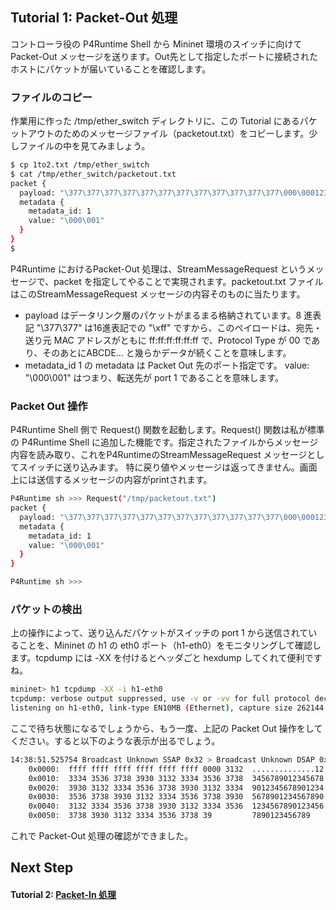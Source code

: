 ## Tutorial 1: Packet-Out 処理

コントローラ役の P4Runtime Shell から Mininet 環境のスイッチに向けて Packet-Out メッセージを送ります。Out先として指定したポートに接続されたホストにパケットが届いていることを確認します。

### ファイルのコピー

作業用に作った /tmp/ether_switch ディレクトリに、この Tutorial にあるパケットアウトのためのメッセージファイル（packetout.txt）をコピーします。少しファイルの中を見てみましょう。

```bash
$ cp 1to2.txt /tmp/ether_switch
$ cat /tmp/ether_switch/packetout.txt
packet {
  payload: "\377\377\377\377\377\377\377\377\377\377\377\377\000\0001234567890123456789012345678901234567890123456789012345678901234567890123456789"
  metadata {
    metadata_id: 1
    value: "\000\001"
  }
}
$
```
P4Runtime におけるPacket-Out 処理は、StreamMessageRequest というメッセージで、packet を指定してやることで実現されます。packetout.txt ファイルはこのStreamMessageRequest メッセージの内容そのものに当たります。
- payload はデータリンク層のパケットがまるまる格納されています。8 進表記 "\377\377" は16進表記での "\xff" ですから、このペイロードは、宛先・送り元 MAC アドレスがともに ff:ff:ff:ff:ff:ff で、Protocol Type が 00 であり、そのあとにABCDE… と幾らかデータが続くことを意味します。
- metadata_id 1 の metadata は Packet Out 先のポート指定です。 value: "\000\001" はつまり、転送先が port 1 であることを意味します。

### Packet Out 操作

P4Runtime Shell 側で Request() 関数を起動します。Request() 関数は私が標準の P4Runtime Shell に追加した機能です。指定されたファイルからメッセージ内容を読み取り、これをP4RuntimeのStreamMessageRequest メッセージとしてスイッチに送り込みます。
特に戻り値やメッセージは返ってきません。画面上には送信するメッセージの内容がprintされます。

```bash
P4Runtime sh >>> Request("/tmp/packetout.txt")                                                                                             
packet {
  payload: "\377\377\377\377\377\377\377\377\377\377\377\377\000\0001234567890123456789012345678901234567890123456789012345678901234567890123456789"
  metadata {
    metadata_id: 1
    value: "\000\001"
  }
}

P4Runtime sh >>> 
```

### パケットの検出

上の操作によって、送り込んだパケットがスイッチの port 1 から送信されていることを、Mininet の h1 の eth0 ポート（h1-eth0）をモニタリングして確認します。tcpdump には -XX を付けるとヘッダごと hexdump してくれて便利ですね。

```bash
mininet> h1 tcpdump -XX -i h1-eth0
tcpdump: verbose output suppressed, use -v or -vv for full protocol decode
listening on h1-eth0, link-type EN10MB (Ethernet), capture size 262144 bytes
```
ここで待ち状態になるでしょうから、もう一度、上記の Packet Out 操作をしてください。すると以下のような表示が出るでしょう。
```bash
14:38:51.525754 Broadcast Unknown SSAP 0x32 > Broadcast Unknown DSAP 0x30 Unnumbered, 23, Flags [Poll], length 79
	0x0000:  ffff ffff ffff ffff ffff ffff 0000 3132  ..............12
	0x0010:  3334 3536 3738 3930 3132 3334 3536 3738  3456789012345678
	0x0020:  3930 3132 3334 3536 3738 3930 3132 3334  9012345678901234
	0x0030:  3536 3738 3930 3132 3334 3536 3738 3930  5678901234567890
	0x0040:  3132 3334 3536 3738 3930 3132 3334 3536  1234567890123456
	0x0050:  3738 3930 3132 3334 3536 3738 39         7890123456789
```



これで Packet-Out 処理の確認ができました。



## Next Step

#### Tutorial 2: [Packet-In 処理](t2_packet-in.md)

